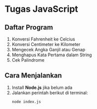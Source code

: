 # Tugas JavaScript

## Daftar Program
1. Konversi Fahrenheit ke Celcius
2. Konversi Centimeter ke Kilometer
3. Mengecek Angka Ganjil atau Genap
4. Menghapus Kata Pertama dalam String
5. Cek Palindrome

## Cara Menjalankan
1. Install **Node.js** jika belum ada
2. Jalankan perintah berikut di terminal:
   ```sh
   node index.js
